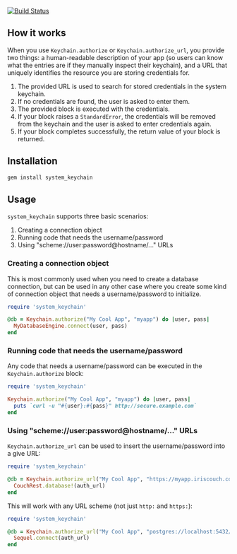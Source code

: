 [![Build Status](https://secure.travis-ci.org/avh4/system_keychain.png?branch=master)](http://travis-ci.org/avh4/system_keychain)

## How it works

When you use `Keychain.authorize` or `Keychain.authorize_url`, you provide two things: a human-readable description of your app (so users can know what the entries are if they manually inspect their keychain), and a URL that uniquely identifies the resource you are storing credentials for.

1. The provided URL is used to search for stored credentials in the system keychain.
2. If no credentials are found, the user is asked to enter them.
3. The provided block is executed with the credentials.
4. If your block raises a `StandardError`, the credentials will be removed from the keychain and the user is asked to enter credentials again.
5. If your block completes successfully, the return value of your block is returned.

## Installation

```bash
gem install system_keychain
```

## Usage

`system_keychain` supports three basic scenarios:

1. Creating a connection object
2. Running code that needs the username/password
3. Using "scheme://user:password@hostname/..." URLs

### Creating a connection object

This is most commonly used when you need to create a database connection, but can be used in any other case where you create some kind of connection object that needs a username/password to initialize.

```ruby
require 'system_keychain'

@db = Keychain.authorize("My Cool App", "myapp") do |user, pass|
  MyDatabaseEngine.connect(user, pass)
end
```

### Running code that needs the username/password

Any code that needs a username/password can be executed in the `Keychain.authorize` block:

```ruby
require 'system_keychain'

Keychain.authorize("My Cool App", "myapp") do |user, pass|
  puts `curl -u "#{user}:#{pass}" http://secure.example.com`
end
```

### Using "scheme://user:password@hostname/..." URLs

`Keychain.authorize_url` can be used to insert the username/password into a give URL:

```ruby
require 'system_keychain'

@db = Keychain.authorize_url("My Cool App", "https://myapp.iriscouch.com/mydb") do |auth_url|
  CouchRest.database!(auth_url)
end
```

This will work with any URL scheme (not just `http:` and `https:`):

```ruby
require 'system_keychain'

@db = Keychain.authorize_url("My Cool App", "postgres://localhost:5432/mydb") do |auth_url|
  Sequel.connect(auth_url)
end
```

